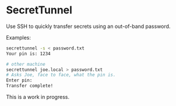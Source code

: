 # SecretTunnel

Use SSH to quickly transfer secrets using an out-of-band password.

Examples:

```bash
secrettunnel -s < password.txt
Your pin is: 1234

# other machine
secrettunnel joe.local > password.txt
# Asks Joe, face to face, what the pin is.
Enter pin:
Transfer complete!
```

This is a work in progress.
